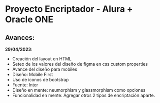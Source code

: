 # Proyecto Encriptador - Alura + Oracle ONE

## Avances:

**29/04/2023**:
  
-  Creación del layout en HTML
-  Seteo de los valores del diseño de figma en css custom properties
-  Avance del diseño para mobiles
-  Diseño: Mobile First
-  Uso de iconos de bootstrap
-  Fuente: Inter 
-  Diseño en mente: neumorphism y glassmorphism como opciones
-  Funcionalidad en mente: Agregar otros 2 tipos de encriptación aparte.


